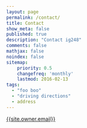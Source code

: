 ```yaml
---
layout: page
permalink: /contact/
title: Contact
show_meta: false
published: true
description: "Contact ig248"
comments: false
mathjax: false
noindex: false
sitemap:
    priority: 0.5
    changefreq: 'monthly'
    lastmod: 2016-02-13
tags:
  - "foo boo"
  - "driving directions"
  - address
---
```


<i class="fa fa-envelope"></i> <a href="mailto:{{site.owner.email}}?Subject=ig248.github.io">{{site.owner.email}} </a> 

